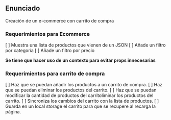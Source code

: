 ## Enunciado

Creación de un e-commerce con carrito de compra

### Requerimientos para Ecommerce

[ ] Muestra una lista de productos que vienen de un JSON
[ ] Añade un filtro por categoría
[ ] Añade un filtro por precio

**Se tiene que hacer uso de un contexto para evitar props innecesarias**

### Requerimientos para carrito de compra

[ ] Haz que se puedan añadir los productos a un carrito de compra.
[ ] Haz que se puedan eliminar los productos del carrito.
[ ] Haz que se puedan modificar la cantidad de productos del carritoliminar los productos del carrito.
[ ] Sincroniza los cambios del carrito con la lista de productos.
[ ] Guarda en un local storage el carrito para que se recupere al recarga la página.
